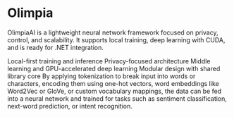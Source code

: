 # Olimpia
OlimpiaAI is a lightweight neural network framework focused on privacy, control, and scalability. It supports local training, deep learning with CUDA, and is ready for .NET integration.

Local-first training and inference
Privacy-focused architecture
Middle learning and GPU-accelerated deep learning
Modular design with shared library core
By applying tokenization to break input into words or characters, encoding them using one-hot vectors, word embeddings like Word2Vec or GloVe, or custom vocabulary mappings, the data can be fed into a neural network and trained for tasks such as sentiment classification, next-word prediction, or intent recognition.

